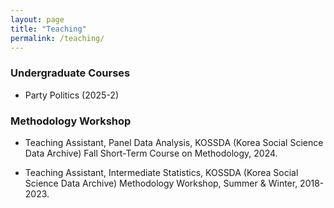 ```yaml
---
layout: page
title: "Teaching"
permalink: /teaching/
---
```




  
### Undergraduate Courses

- Party Politics (2025-2)



### Methodology Workshop

- Teaching Assistant, Panel Data Analysis, KOSSDA (Korea Social Science Data Archive)  Fall Short-Term Course on Methodology, 2024.  

- Teaching Assistant, Intermediate Statistics, KOSSDA (Korea Social Science Data Archive) Methodology Workshop, Summer & Winter, 2018-2023.

